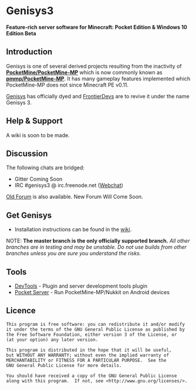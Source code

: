 Genisys3
===================

__Feature-rich server software for Minecraft: Pocket Edition & Windows 10 Edition Beta__


Introduction
-------------
Genisys is one of several derived projects resulting from the inactivity of **[PocketMine/PocketMine-MP](https://github.com/PocketMine/PocketMine-MP)** which is now commonly known as **[pmmp/PocketMine-MP](https://github.com/pmmp/PocketMine-MP)**. It has many gameplay features implemented which PocketMine-MP does not since Minecraft PE v0.11.

[Genisys](https://github.com/iTXTech/Genisys/) has officially dyed and [FrontierDevs](https://github.com/FrontierDevs) are to revive it under the name Genisys 3. 

Help & Support
-------------
A wiki is soon to be made.


Discussion
-------------
The following chats are bridged:

* Gitter Coming Soon
* IRC #genisys3 @ irc.freenode.net ([Webchat](http://webchat.freenode.net/?channels=#genisys3))

[Old Forum](https://forum.itxtech.org/) is also available.
New Forum Will Come Soon.

Get Genisys
-------------
* Installation instructions can be found in the [wiki](https://github.com/FrontierDevs/Genisys3/wiki).

NOTE: **The master branch is the only officially supported branch.**
_All other branches are in testing and may be unstable. Do not use builds from other branches unless you are sure you understand the risks._

Tools
-------------
* [DevTools](https://github.com/pmmp/PocketMine-DevTools) - Plugin and server development tools plugin
* [Pocket Server](https://github.com/fengberd/MinecraftPEServer) - Run PocketMine-MP/Nukkit on Android devices

Licence
-------------
	This program is free software: you can redistribute it and/or modify
	it under the terms of the GNU General Public License as published by
	the Free Software Foundation, either version 3 of the License, or
	(at your option) any later version.

	This program is distributed in the hope that it will be useful,
	but WITHOUT ANY WARRANTY; without even the implied warranty of
	MERCHANTABILITY or FITNESS FOR A PARTICULAR PURPOSE.  See the
	GNU General Public License for more details.

	You should have received a copy of the GNU General Public License
	along with this program.  If not, see <http://www.gnu.org/licenses/>.

